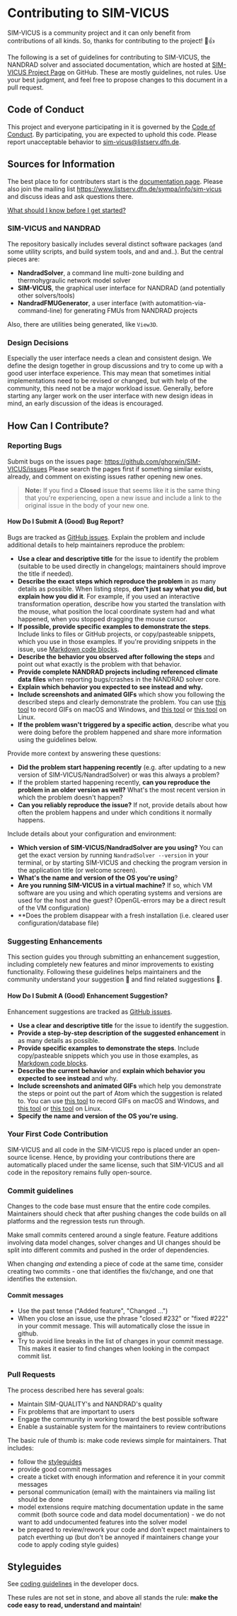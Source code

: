 # Contributing to SIM-VICUS

SIM-VICUS is a community project and it can only benefit from contributions of all kinds. So, thanks for contributing to the project! :tada::+1:

The following is a set of guidelines for contributing to SIM-VICUS, the NANDRAD solver and associated documentation, which are hosted at 
[SIM-VICUS Project Page](https://github.com/sim-vicus) on GitHub. These are mostly guidelines, not rules. Use your best judgment, and feel 
free to propose changes to this document in a pull request.

## Code of Conduct

This project and everyone participating in it is governed by the [Code of Conduct](CODE_OF_CONDUCT.md). By participating, you are expected to uphold this code. Please report unacceptable behavior to [sim-vicus@listserv.dfn.de](mailto:sim-vicus@listserv.dfn.de).

## Sources for Information

The best place to for contributers start is the [documentation page](https://ghorwin.github.io/SIM-VICUS). Please also join the mailing list https://www.listserv.dfn.de/sympa/info/sim-vicus and discuss ideas and ask questions there.

[What should I know before I get started?](#what-should-i-know-before-i-get-started)

### SIM-VICUS and NANDRAD

The repository basically includes several distinct software packages (and some utility scripts, and build system tools, and and and..). But the central pieces are:

* **NandradSolver**, a command line multi-zone building and thermohygraulic network model solver
* **SIM-VICUS**, the graphical user interface for NANDRAD (and potentially other solvers/tools)
* **NandradFMUGenerator**, a user interface (with automatition-via-command-line) for generating FMUs from NANDRAD projects

Also, there are utilities being generated, like `View3D`.

### Design Decisions

Especially the user interface needs a clean and consistent design. We define the design together in group discussions and try to come up with a good user interface experience. This may mean that sometimes initial implementations need to be revised or changed, but with help of the community, this need not be a major workload issue. Generally, before starting any larger work on the user interface with new design ideas in mind, an early discussion of the ideas is encouraged.

## How Can I Contribute?

### Reporting Bugs

Submit bugs on the issues page: https://github.com/ghorwin/SIM-VICUS/issues
Please search the pages first if something similar exists, already, and comment on existing issues rather opening new ones.

> **Note:** If you find a **Closed** issue that seems like it is the same thing that you're experiencing, open a new issue and include a link to the original issue in the body of your new one.

#### How Do I Submit A (Good) Bug Report?

Bugs are tracked as [GitHub issues](https://guides.github.com/features/issues/). Explain the problem and include additional details to help maintainers reproduce the problem:

* **Use a clear and descriptive title** for the issue to identify the problem (suitable to be used directly in changelogs; maintainers should improve the title if needed).
* **Describe the exact steps which reproduce the problem** in as many details as possible. When listing steps, **don't just say what you did, but explain how you did it**. For example, if you used an interactive transformation operation, describe how you started the translation with the mouse, what position the local coordinate system had and what happened, when you stopped dragging the mouse cursor.
* **If possible, provide specific examples to demonstrate the steps**. Include links to files or GitHub projects, or copy/pasteable snippets, which you use in those examples. If you're providing snippets in the issue, use [Markdown code blocks](https://help.github.com/articles/markdown-basics/#multiple-lines).
* **Describe the behavior you observed after following the steps** and point out what exactly is the problem with that behavior.
* **Provide complete NANDRAD projects including referenced climate data files** when reporting bugs/crashes in the NANDRAD solver core.
* **Explain which behavior you expected to see instead and why.**
* **Include screenshots and animated GIFs** which show you following the described steps and clearly demonstrate the problem. You can use [this tool](https://www.cockos.com/licecap/) to record GIFs on macOS and Windows, and [this tool](https://github.com/colinkeenan/silentcast) or [this tool](https://github.com/GNOME/byzanz) on Linux.
* **If the problem wasn't triggered by a specific action**, describe what you were doing before the problem happened and share more information using the guidelines below.

Provide more context by answering these questions:

* **Did the problem start happening recently** (e.g. after updating to a new version of SIM-VICUS/NandradSolver) or was this always a problem?
* If the problem started happening recently, **can you reproduce the problem in an older version as well?** What's the most recent version in which the problem doesn't happen?
* **Can you reliably reproduce the issue?** If not, provide details about how often the problem happens and under which conditions it normally happens.

Include details about your configuration and environment:

* **Which version of SIM-VICUS/NandradSolver are you using?** You can get the exact version by running `NandradSolver --version` in your terminal, or by starting SIM-VICUS and checking the program version in the application title (or welcome screen).
* **What's the name and version of the OS you're using**?
* **Are you running SIM-VICUS in a virtual machine?** If so, which VM software are you using and which operating systems and versions are used for the host and the guest? (OpenGL-errors may be a direct result of the VM configuration)
* **Does the problem disappear with a fresh installation (i.e. cleared user configuration/database file)

### Suggesting Enhancements

This section guides you through submitting an enhancement suggestion, including completely new features and minor improvements to existing functionality. Following these guidelines helps maintainers and the community understand your suggestion :pencil: and find related suggestions :mag_right:.

#### How Do I Submit A (Good) Enhancement Suggestion?

Enhancement suggestions are tracked as [GitHub issues](https://guides.github.com/features/issues/). 

* **Use a clear and descriptive title** for the issue to identify the suggestion.
* **Provide a step-by-step description of the suggested enhancement** in as many details as possible.
* **Provide specific examples to demonstrate the steps**. Include copy/pasteable snippets which you use in those examples, as [Markdown code blocks](https://help.github.com/articles/markdown-basics/#multiple-lines).
* **Describe the current behavior** and **explain which behavior you expected to see instead** and why.
* **Include screenshots and animated GIFs** which help you demonstrate the steps or point out the part of Atom which the suggestion is related to. You can use [this tool](https://www.cockos.com/licecap/) to record GIFs on macOS and Windows, and [this tool](https://github.com/colinkeenan/silentcast) or [this tool](https://github.com/GNOME/byzanz) on Linux.
* **Specify the name and version of the OS you're using.**

### Your First Code Contribution

SIM-VICUS and all code in the SIM-VICUS repo is placed under an open-source license. Hence, by providing your contributions there are automatically placed under the same license, such that SIM-VICUS and all code in the repository remains fully open-source.

### Commit guidelines

Changes to the code base must ensure that the entire code compiles. Maintainers should check that after pushing changes the code builds on all platforms and the regression tests run through.

Make small commits centered around a single feature. Feature additions involving data model changes, solver changes and UI changes should be split into different commits and pushed in the order of dependencies. 

When changing *and* extending a piece of code at the same time, consider creating two commits - one that identifies the fix/change, and one that identifies the extension.

#### Commit messages

* Use the past tense ("Added feature", "Changed ...")
* When you close an issue, use the phrase "closed #232" or "fixed #222" in your commit message. This will automatically close the issue in github.
* Try to avoid line breaks in the list of changes in your commit message. This makes it easier to find changes when looking in the compact commit list.

### Pull Requests

The process described here has several goals:

- Maintain SIM-QUALITY's and NANDRAD's quality
- Fix problems that are important to users
- Engage the community in working toward the best possible software
- Enable a sustainable system for the maintainers to review contributions

The basic rule of thumb is: make code reviews simple for maintainers. That includes:

- follow the [styleguides](#styleguides)
- provide good commit messages
- create a ticket with enough information and reference it in your commit messages
- personal communication (email) with the maintainers via mailing list should be done
- model extensions require matching documentation update in the same commit (both source code and data model documentation) - we do not want to add undocumented features into the solver model
- be prepared to review/rework your code and don't expect maintainers to patch everthing up (but don't be annoyed if maintainers change your code to apply coding style guides)

## Styleguides

See [coding guidelines](https://ghorwin.github.io/SIM-VICUS/Developer-Documentation/index.html#_coding_guidelines_and_rules) in the developer docs.

These rules are not set in stone, and above all stands the rule: __make the code easy to read, understand and maintain__!

